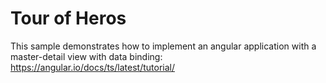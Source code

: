# Tour of Heros

This sample demonstrates how to implement an angular application with a master-detail view with data binding:
https://angular.io/docs/ts/latest/tutorial/